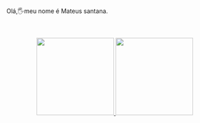 Olá,🖐meu nome é Mateus santana.
<br><br><br>
<div align="center">
  <a href="https://github.com/llMateusll">
  <img height="180em" src="https://github-readme-stats.vercel.app/api?username=llMateusll&show_icons=true&theme=gruvbox&include_all_commits=true&count_private=true"/>
  <img height="180em" src="https://github-readme-stats.vercel.app/api/top-langs/?username=llMateusll&layout=compact&langs_count=7&theme=gruvbox"/>
</div>
